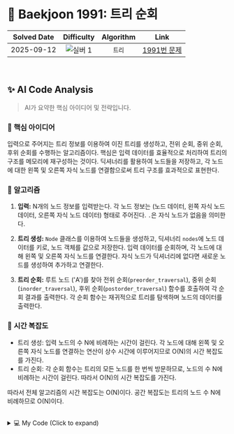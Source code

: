 # 📝 Baekjoon 1991: 트리 순회

| **Solved Date** | **Difficulty** | **Algorithm** | **Link** |
|:---:|:---:|:---:|:---:|
| 2025-09-12 | ![실버 1](https://img.shields.io/badge/Silver-1-949393?style=for-the-badge) | `트리` | [1991번 문제](https://www.acmicpc.net/problem/1991) |

<br/>

## ✨ AI Code Analysis

> AI가 요약한 핵심 아이디어 및 전략입니다.

### 🧠 **핵심 아이디어**

입력으로 주어지는 트리 정보를 이용하여 이진 트리를 생성하고, 전위 순회, 중위 순회, 후위 순회를 수행하는 알고리즘이다.  핵심은 입력 데이터를 효율적으로 처리하여 트리의 구조를 메모리에 재구성하는 것이다.  딕셔너리를 활용하여 노드들을 저장하고,  각 노드에 대한 왼쪽 및 오른쪽 자식 노드를 연결함으로써 트리 구조를 효과적으로 표현한다.


### 📝 **알고리즘**

1. **입력:**  N개의 노드 정보를 입력받는다. 각 노드 정보는 (노드 데이터, 왼쪽 자식 노드 데이터, 오른쪽 자식 노드 데이터) 형태로 주어진다.  `.`은 자식 노드가 없음을 의미한다.

2. **트리 생성:**  `Node` 클래스를 이용하여 노드들을 생성하고, 딕셔너리 `nodes`에 노드 데이터를 키로, 노드 객체를 값으로 저장한다. 입력 데이터를 순회하며, 각 노드에 대해 왼쪽 및 오른쪽 자식 노드를 연결한다.  자식 노드가 딕셔너리에 없다면 새로운 노드를 생성하여 추가하고 연결한다.

3. **트리 순회:** 루트 노드 ('A')를 찾아 전위 순회(`preorder_traversal`), 중위 순회(`inorder_traversal`), 후위 순회(`postorder_traversal`) 함수를 호출하여 각 순회 결과를 출력한다.  각 순회 함수는 재귀적으로 트리를 탐색하며 노드의 데이터를 출력한다.

### 🧐 **시간 복잡도**

- 트리 생성: 입력 노드의 수 N에 비례하는 시간이 걸린다. 각 노드에 대해 왼쪽 및 오른쪽 자식 노드를 연결하는 연산이 상수 시간에 이루어지므로 O(N)의 시간 복잡도를 가진다.
- 트리 순회: 각 순회 함수는 트리의 모든 노드를 한 번씩 방문하므로, 노드의 수 N에 비례하는 시간이 걸린다. 따라서 O(N)의 시간 복잡도를 가진다.

따라서 전체 알고리즘의 시간 복잡도는 O(N)이다.  공간 복잡도는 트리의 노드 수 N에 비례하므로 O(N)이다.


<br/>

<details>
<summary>💻 My Code (Click to expand)</summary>

````py
# Baekjoon Problem 1991: 트리 순회
# https://www.acmicpc.net/problem/1991

import sys


# 재귀 깊이 제한을 풀어주는 것이 좋습니다 (트리가 깊을 경우 대비)
# sys.setrecursionlimit(10**6)

# 1. 노드 클래스 정의
class Node:
    def __init__(self, data):
        self.data = data
        self.left = None
        self.right = None


# 순회 함수들은 이전과 동일합니다.
def preorder_traversal(node):
    if node:
        print(node.data, end='')
        preorder_traversal(node.left)
        preorder_traversal(node.right)


def inorder_traversal(node):
    if node:
        inorder_traversal(node.left)
        print(node.data, end='')
        inorder_traversal(node.right)


def postorder_traversal(node):
    if node:
        postorder_traversal(node.left)
        postorder_traversal(node.right)
        print(node.data, end='')


# 2. 동적으로 트리 생성하기
if __name__ == "__main__":
    n = int(sys.stdin.readline())

    # 노드들을 저장할 딕셔너리
    nodes = {}

    for _ in range(n):
        data, left_data, right_data = sys.stdin.readline().strip().split()

        # --- 핵심 로직 ---
        # 부모 노드가 딕셔너리에 없으면 생성하여 추가
        if data not in nodes:
            nodes[data] = Node(data)

        # 왼쪽 자식 노드 처리
        if left_data != '.':
            # 자식 노드가 딕셔너리에 없으면 생성하여 추가
            if left_data not in nodes:
                nodes[left_data] = Node(left_data)
            # 부모와 자식 연결
            nodes[data].left = nodes[left_data]

        # 오른쪽 자식 노드 처리
        if right_data != '.':
            # 자식 노드가 딕셔너리에 없으면 생성하여 추가
            if right_data not in nodes:
                nodes[right_data] = Node(right_data)
            # 부모와 자식 연결
            nodes[data].right = nodes[right_data]

    # 3. 순회 시작
    # 보통 문제에서는 'A'가 루트 노드라고 알려줍니다.
    root_node = nodes['A']

    preorder_traversal(root_node)
    print()
    inorder_traversal(root_node)
    print()
    postorder_traversal(root_node)
    print()
</details>